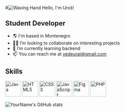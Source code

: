 #![Waving Hand](https://media.giphy.com/media/hvRJCLFzcasrR4ia7z/giphy.gif)
 Hello, I'm Uroš!

## Student Developer

- 🌎 I'm based in Montenegro
- 👩‍💻 I’m looking to collaborate on interesting projects
- 🌱 I’m currently learning backend
- 📫 You can reach me at vedeurai@gmail.com

## Skills


<p float="left">
  <img src="https://cdn4.iconfinder.com/data/icons/logos-and-brands/512/181_Java_logo_logos-512.png" alt="Java" width="50" height="50"/>
  <img src="https://cdn1.iconfinder.com/data/icons/logotypes/32/badge-html-5-512.png" alt="HTML5" width="50" height="50"/>
  <img src="https://cdn1.iconfinder.com/data/icons/logotypes/32/badge-css-3-512.png" alt="CSS3" width="50" height="50"/>
  <img src="https://cdn4.iconfinder.com/data/icons/logos-and-brands/512/187_Js_logo_logos-512.png" alt="JavaScript" width="50" height="50"/>
  <img src="https://cdn4.iconfinder.com/data/icons/logos-brands-in-colors/3000/figma-logo-512.png" alt="Figma" width="50" height="50"/>
  <img src="https://cdn4.iconfinder.com/data/icons/logos-3/568/php-logo-512.png" alt="PHP" width="50" height="50"/>
</p>





![YourName's GitHub stats](https://github-readme-stats.vercel.app/api?username=Uros-Katanic&show_icons=true&theme=radical)
